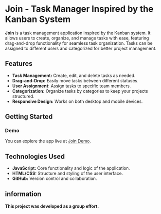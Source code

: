 # Join - Task Manager Inspired by the Kanban System

**Join** is a task management application inspired by the Kanban system. It allows users to create, organize, and manage tasks with ease, featuring drag-and-drop functionality for seamless task organization. Tasks can be assigned to different users and categorized for better project management.


## Features

- **Task Management:** Create, edit, and delete tasks as needed.
- **Drag-and-Drop:** Easily move tasks between different statuses.
- **User Assignment:** Assign tasks to specific team members.
- **Categorization:** Organize tasks by categories to keep your projects structured.
- **Responsive Design:** Works on both desktop and mobile devices.

## Getting Started

### Demo

You can explore the app live at [Join Demo](https://haehnlein-alexander.org/).

##  Technologies Used

- **JavaScript:** Core functionality and logic of the application.
- **HTML/CSS:** Structure and styling of the user interface.
- **GitHub:** Version control and collaboration.

## information

#### This project was developed as a group effort. 
